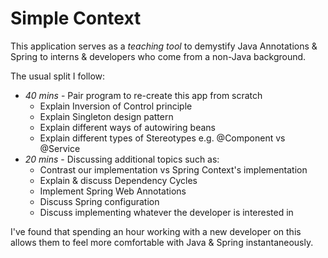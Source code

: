 # Simple Context

This application serves as a *teaching tool* to demystify Java Annotations & Spring to interns & developers who come from a non-Java background.

The usual split I follow:

- *40 mins* - Pair program to re-create this app from scratch
    - Explain Inversion of Control principle
    - Explain Singleton design pattern
    - Explain different ways of autowiring beans
    - Explain different types of Stereotypes e.g. @Component vs @Service
- *20 mins* - Discussing additional topics such as:
    - Contrast our implementation vs Spring Context's implementation 
    - Explain & discuss Dependency Cycles
    - Implement Spring Web Annotations
    - Discuss Spring configuration
    - Discuss implementing whatever the developer is interested in

I've found that spending an hour working with a new developer on this allows them to feel more comfortable with Java & Spring instantaneously. 
